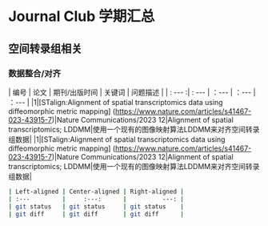 # Journal Club 学期汇总

## 空间转录组相关

### 数据整合/对齐

| 编号  |        论文    | 期刊/出版时间 | 关键词 | 问题描述 |
| : --- :| : --- |      ：---    |  ：--- |  ：--- |
|1|[STalign:Alignment of spatial transcriptomics data using diffeomorphic metric mapping] (https://www.nature.com/articles/s41467-023-43915-7)|Nature Communications/2023 12|Alignment of spatial transcriptomics; LDDMM|使用一个现有的图像映射算法LDDMM来对齐空间转录组数据|
|1|[STalign:Alignment of spatial transcriptomics data using diffeomorphic metric mapping] (https://www.nature.com/articles/s41467-023-43915-7)|Nature Communications/2023 12|Alignment of spatial transcriptomics; LDDMM|使用一个现有的图像映射算法LDDMM来对齐空间转录组数据|



```bash
| Left-aligned | Center-aligned | Right-aligned |
| :---         |     :---:      |          ---: |
| git status   | git status     | git status    |
| git diff     | git diff       | git diff      |
```
